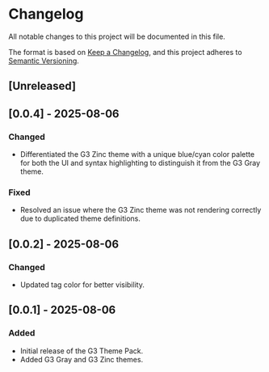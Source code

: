 # Changelog

All notable changes to this project will be documented in this file.

The format is based on [Keep a Changelog](https.keepachangelog.com/en/1.0.0/),
and this project adheres to [Semantic Versioning](https://semver.org/spec/v2.0.0.html).

## [Unreleased]

## [0.0.4] - 2025-08-06

### Changed

- Differentiated the G3 Zinc theme with a unique blue/cyan color palette for both the UI and syntax highlighting to distinguish it from the G3 Gray theme.

### Fixed

- Resolved an issue where the G3 Zinc theme was not rendering correctly due to duplicated theme definitions.

## [0.0.2] - 2025-08-06

### Changed

- Updated tag color for better visibility.

## [0.0.1] - 2025-08-06

### Added

- Initial release of the G3 Theme Pack.
- Added G3 Gray and G3 Zinc themes.